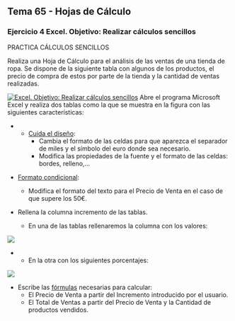 ﻿## **Tema 65 - Hojas de Cálculo**

### Ejercicio 4 Excel. Objetivo: Realizar cálculos sencillos

PRACTICA CÁLCULOS SENCILLOS

Realiza una Hoja de Cálculo para el análisis de las ventas de una tienda de ropa. Se dispone de la siguiente tabla con algunos de los productos, el precio de compra de estos por parte de la tienda y la cantidad de ventas realizadas.

[![Excel. Objetivo: Realizar cálculos sencillos ](https://pruebas.teformas.com/wp-content/uploads/2012/10/ej3a.jpg)](http://pruebas.teformas.com/wp-content/uploads/2012/10/ej3a.jpg)
Abre el programa Microsoft Excel y realiza dos tablas como la que se muestra en la figura con las siguientes características:

-   -   [Cuida el diseño](http://pruebas.teformas.com/cursos-de-informatica/curso-excel-ejercicios-practicos/leccion/formato-de-celdas-en-excel/):
        -   Cambia el formato de las celdas para que aparezca el separador de miles y el símbolo del euro donde sea necesario.
        -   Modifica las propiedades de la fuente y el formato de las celdas: bordes, relleno,…

-   [Formato condicional](http://pruebas.teformas.com/cursos-de-informatica/curso-excel-ejercicios-practicos/leccion/formato-condicional-excel/):
    -   Modifica el formato del texto para el Precio de Venta en el caso de que supere los 50€.
-   Rellena la columna incremento de las tablas.
    -   En una de las tablas rellenaremos la columna con los valores:

[![](https://pruebas.teformas.com/wp-content/uploads/2012/10/ej4b.jpg)](http://pruebas.teformas.com/wp-content/uploads/2012/10/ej4b.jpg)

-   -   En la otra con los siguientes porcentajes:

[![](https://pruebas.teformas.com/wp-content/uploads/2012/10/ej4c.jpg)](http://pruebas.teformas.com/wp-content/uploads/2012/10/ej4c.jpg)

-   Escribe las [fórmulas](http://pruebas.teformas.com/cursos-de-informatica/curso-excel-ejercicios-practicos/leccion/formulas-sencillas-en-excel/) necesarias para calcular:
    -   El Precio de Venta a partir del Incremento introducido por el usuario.
    -   El Total de Ventas a partir del Precio de Venta y la Cantidad de productos vendidos.
<!--stackedit_data:
eyJoaXN0b3J5IjpbNzg4MDE3NDA5LC0xMDkyNzMyOTYxLC02MT
A1NzM5MjEsLTE5MzY0MzkyMTFdfQ==
-->